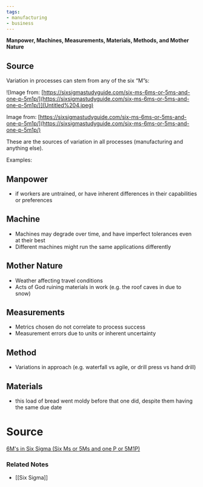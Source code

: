 ```yaml
---
tags:
- manufacturing
- business
---
```

**Manpower, Machines, Measurements, Materials, Methods, and Mother Nature**

## Source

Variation in processes can stem from any of the six “M”s:

![Image from: [https://sixsigmastudyguide.com/six-ms-6ms-or-5ms-and-one-p-5m1p/](https://sixsigmastudyguide.com/six-ms-6ms-or-5ms-and-one-p-5m1p/)](Untitled%204.jpeg)

Image from: [https://sixsigmastudyguide.com/six-ms-6ms-or-5ms-and-one-p-5m1p/](https://sixsigmastudyguide.com/six-ms-6ms-or-5ms-and-one-p-5m1p/)

These are the sources of variation in all processes (manufacturing and anything else).

Examples:

## Manpower

- if workers are untrained, or have inherent differences in their capabilities or preferences

## Machine

- Machines may degrade over time, and have imperfect tolerances even at their best
- Different machines might run the same applications differently

## Mother Nature

- Weather affecting travel conditions
- Acts of God ruining materials in work (e.g. the roof caves in due to snow)

## Measurements

- Metrics chosen do not correlate to process success
- Measurement errors due to units or inherent uncertainty

## Method

- Variations in approach (e.g. waterfall vs agile, or drill press vs hand drill)

## Materials

- this load of bread went moldy before that one did, despite them having the same due date

# Source

[6M's in Six Sigma (Six Ms or 5Ms and one P or 5M1P)](https://sixsigmastudyguide.com/six-ms-6ms-or-5ms-and-one-p-5m1p/)

### Related Notes
- [[Six Sigma]]